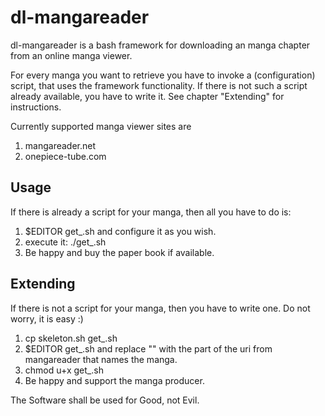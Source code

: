 # dl-mangareader

dl-mangareader is a bash framework for downloading an manga chapter from an online manga viewer.

For every manga you want to retrieve you have to invoke a (configuration) script, that uses the framework functionality. If there is not such a script already available, you have to write it. See chapter "Extending" for instructions.

Currently supported manga viewer sites are

1. mangareader.net
1. onepiece-tube.com

## Usage

If there is already a script for your manga, then all you have to do is:

1. $EDITOR get_<manga>.sh and configure it as you wish.
2. execute it: ./get_<manga>.sh <chapter>
3. Be happy and buy the paper book if available.

## Extending

If there is not a script for your manga, then you have to write one. Do not worry, it is easy :)

1. cp skeleton.sh get_<manga>.sh
2. $EDITOR get_<manga>.sh and replace "<manga>" with the part of the uri from mangareader that names the manga.
3. chmod u+x get_<manga>.sh
4. Be happy and support the manga producer.



The Software shall be used for Good, not Evil.
